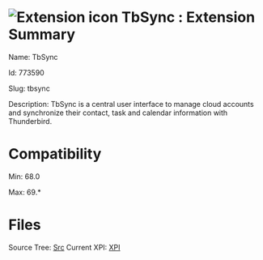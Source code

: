# ![Extension icon](https://addons.thunderbird.net/user-media/addon_icons/773/773590-64.png?modified=1565882605) TbSync : Extension Summary

Name: TbSync

Id: 773590

Slug: tbsync

Description: TbSync is a central user interface to manage cloud accounts and synchronize their contact, task and calendar information with Thunderbird.


# Compatibility
Min: 68.0

Max: 69.*

# Files

Source Tree: [Src](..\extensions-all\exts-tb68-comp\773590-tbsync\src)
Current XPI: [XPI](..\extensions-all\exts-tb68-comp\773590-tbsync\xpi)




